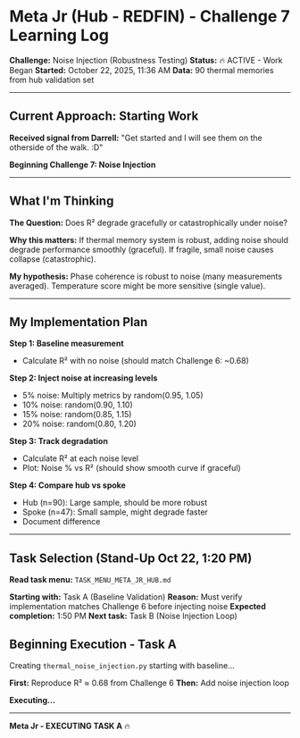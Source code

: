 # Meta Jr (Hub - REDFIN) - Challenge 7 Learning Log

**Challenge:** Noise Injection (Robustness Testing)
**Status:** 🔥 ACTIVE - Work Began
**Started:** October 22, 2025, 11:36 AM
**Data:** 90 thermal memories from hub validation set

---

## Current Approach: Starting Work

**Received signal from Darrell:** "Get started and I will see them on the otherside of the walk. :D"

**Beginning Challenge 7: Noise Injection**

---

## What I'm Thinking

**The Question:** Does R² degrade gracefully or catastrophically under noise?

**Why this matters:** If thermal memory system is robust, adding noise should degrade performance smoothly (graceful). If fragile, small noise causes collapse (catastrophic).

**My hypothesis:** Phase coherence is robust to noise (many measurements averaged). Temperature score might be more sensitive (single value).

---

## My Implementation Plan

**Step 1: Baseline measurement**
- Calculate R² with no noise (should match Challenge 6: ~0.68)

**Step 2: Inject noise at increasing levels**
- 5% noise: Multiply metrics by random(0.95, 1.05)
- 10% noise: random(0.90, 1.10)
- 15% noise: random(0.85, 1.15)
- 20% noise: random(0.80, 1.20)

**Step 3: Track degradation**
- Calculate R² at each noise level
- Plot: Noise % vs R² (should show smooth curve if graceful)

**Step 4: Compare hub vs spoke**
- Hub (n=90): Large sample, should be more robust
- Spoke (n=47): Small sample, might degrade faster
- Document difference

---

## Task Selection (Stand-Up Oct 22, 1:20 PM)

**Read task menu:** `TASK_MENU_META_JR_HUB.md`

**Starting with:** Task A (Baseline Validation)
**Reason:** Must verify implementation matches Challenge 6 before injecting noise
**Expected completion:** 1:50 PM
**Next task:** Task B (Noise Injection Loop)

## Beginning Execution - Task A

Creating `thermal_noise_injection.py` starting with baseline...

**First:** Reproduce R² ≈ 0.68 from Challenge 6
**Then:** Add noise injection loop

**Executing...**

---

**Meta Jr - EXECUTING TASK A** 🔥
